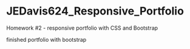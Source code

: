 # JEDavis624_Responsive_Portfolio
Homework #2 - responsive portfolio with CSS and Bootstrap

finished portfolio with bootstrap
